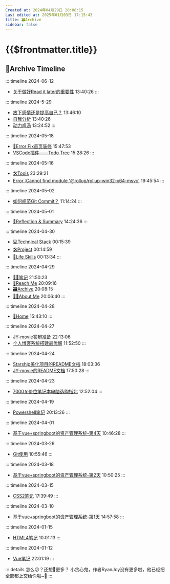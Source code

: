 ```yaml
---
Created at: 2024年04月29日 20:08:15
Last edited at: 2025年01月03日 17:15:43
title: 🗃️Archive
sidebar: false
---
```

# {{$frontmatter.title}} <badge type="danger" text="持续更新" style="margin-top:12px;"/>

## 🌴Archive Timeline
::: timeline 2024-06-12
- [关于做好Read it later的重要性](/📂笔记/反思和总结/个人成长/关于做好Read_it_later的重要性) 13:40:26
:::

::: timeline 2024-5-29
- [放下感情还是提高自己？](/📂笔记/反思和总结/感情/放下感情还是提高自己？) 13:46:10
- [自我分析](/📂笔记/反思和总结/感情/自我分析) 13:40:26
- [动力鸡汤](/📂笔记/反思和总结/考研/动力鸡汤) 13:24:52
:::

::: timeline 2024-05-18
- [🚨Error Fix首页装修](/📂笔记/专业技能/Blog/error_fix/) 15:47:53
- [VSCode插件——Todo Tree](/📂笔记/实用工具/VSCode/插件/todo_tree) 15:28:26
:::

::: timeline 2024-05-16
- [🛠️Tools](/📂笔记/实用工具/index) 23:29:21
- [Error :Cannot find module '@rollup/rollup-win32-x64-msvc'](/📂笔记/专业技能/Blog/error_fix/rollup) 19:45:54
:::

::: timeline 2024-05-02
- [如何规范Git Commit？](/📂笔记/实用工具/Git/如何规范Git_Commit？) 11:14:24
:::

::: timeline 2024-05-01
- [🤔Reflection & Summary](/📂笔记/反思和总结/) 14:24:36
:::

::: timeline 2024-04-30
- [💻Technical Stack](/📂笔记/专业技能/) 00:15:39
- [🛠️Project](/📂笔记/个人项目/) 00:14:59
- [🚶Life Skills](/📂笔记/生活技巧/) 00:13:34
:::

::: timeline 2024-04-29
- [📒📂笔记](/📂笔记/) 21:50:23
- [📱Reach Me](/📂关于我/reach_me) 20:09:16
- [🗃️Archive](/🗃️最近更新/) 20:08:15
- [👨‍🎓About Me](/📂关于我/) 20:06:40
:::

::: timeline 2024-04-28
- [🏡Home](/) 15:43:10
:::

::: timeline 2024-04-27
- [JY-movie答辩准备](/📂笔记/个人项目/JY-movie/JY-movie答辩相关) 22:13:06
- [个人博客系统搭建最优解](/📂笔记/专业技能/Blog/个人博客系统搭建最优解) 11:52:50
:::

::: timeline 2024-04-24
- [Starship美化项目的README文档](/📂笔记/个人项目/Starship_customize/starship_custom) 18:03:36
- [JY-movie的README文档](/📂笔记/个人项目/JY-movie/jy-movie) 17:50:28
:::

::: timeline 2024-04-23
- [7000￥价位笔记本电脑选购指北](/📂笔记/生活技巧/shopping/7000￥价位笔记本电脑选购指北) 12:52:04
:::

::: timeline 2024-04-19
- [Powershell笔记](/📂笔记/实用工具/Powershell/powershell) 20:13:26
:::

::: timeline 2024-04-01
- [基于vue+springboot的资产管理系统-第4天](/📂笔记/个人项目/基于vue+springboot的资产管理系统/第4天---智慧物业管理系统) 10:46:28
:::

::: timeline 2024-03-26
- [Git使用](/📂笔记/实用工具/Git/git使用) 10:55:46
:::

::: timeline 2024-03-18
- [基于vue+springboot的资产管理系统-第2天](/📂笔记/个人项目/基于vue+springboot的资产管理系统/第2天_2---项目速成攻略) 10:50:25
:::

::: timeline 2024-03-15
- [CSS2笔记](/📂笔记/专业技能/CSS/CSS2) 17:39:49
:::

::: timeline 2024-03-10
- [基于vue+springboot的资产管理系统-第1天](/📂笔记/个人项目/基于vue+springboot的资产管理系统/第1天---前端) 14:57:58
:::

::: timeline 2024-01-15
- [HTML4笔记](/📂笔记/专业技能/HTML/HTML4) 10:01:13
:::

::: timeline 2024-01-12
- [Vue笔记](/📂笔记/专业技能/VUE/VUE) 22:01:19
:::

::: details 怎么😕？还想👀更多？
小贪心鬼，作者RyanJoy没有更多啦，他已经把全部都上交给你啦~🥵
:::